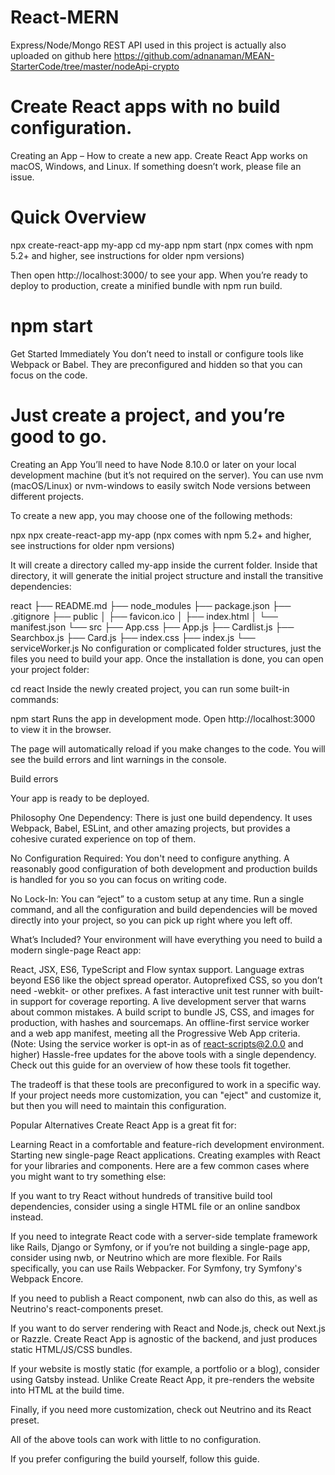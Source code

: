 # React-MERN

Express/Node/Mongo REST API used in this project is actually also uploaded on github here 
https://github.com/adnanaman/MEAN-StarterCode/tree/master/nodeApi-crypto

# Create React apps with no build configuration.

Creating an App – How to create a new app.
Create React App works on macOS, Windows, and Linux.
If something doesn’t work, please file an issue.

# Quick Overview
npx create-react-app my-app
cd my-app
npm start
(npx comes with npm 5.2+ and higher, see instructions for older npm versions)

Then open http://localhost:3000/ to see your app.
When you’re ready to deploy to production, create a minified bundle with npm run build.

# npm start

Get Started Immediately
You don’t need to install or configure tools like Webpack or Babel.
They are preconfigured and hidden so that you can focus on the code.

# Just create a project, and you’re good to go.

Creating an App
You’ll need to have Node 8.10.0 or later on your local development machine (but it’s not required on the server). You can use nvm (macOS/Linux) or nvm-windows to easily switch Node versions between different projects.

To create a new app, you may choose one of the following methods:

npx
npx create-react-app my-app
(npx comes with npm 5.2+ and higher, see instructions for older npm versions)

It will create a directory called my-app inside the current folder.
Inside that directory, it will generate the initial project structure and install the transitive dependencies:

react
├── README.md
├── node_modules
├── package.json
├── .gitignore
├── public
│   ├── favicon.ico
│   ├── index.html
│   └── manifest.json
└── src
    ├── App.css
    ├── App.js
    ├── Cardlist.js
    ├── Searchbox.js
    ├── Card.js
    ├── index.css
    ├── index.js
    └── serviceWorker.js
No configuration or complicated folder structures, just the files you need to build your app.
Once the installation is done, you can open your project folder:

cd react
Inside the newly created project, you can run some built-in commands:

npm start 
Runs the app in development mode.
Open http://localhost:3000 to view it in the browser.

The page will automatically reload if you make changes to the code.
You will see the build errors and lint warnings in the console.

Build errors

Your app is ready to be deployed.

Philosophy
One Dependency: There is just one build dependency. It uses Webpack, Babel, ESLint, and other amazing projects, but provides a cohesive curated experience on top of them.

No Configuration Required: You don't need to configure anything. A reasonably good configuration of both development and production builds is handled for you so you can focus on writing code.

No Lock-In: You can “eject” to a custom setup at any time. Run a single command, and all the configuration and build dependencies will be moved directly into your project, so you can pick up right where you left off.

What’s Included?
Your environment will have everything you need to build a modern single-page React app:

React, JSX, ES6, TypeScript and Flow syntax support.
Language extras beyond ES6 like the object spread operator.
Autoprefixed CSS, so you don’t need -webkit- or other prefixes.
A fast interactive unit test runner with built-in support for coverage reporting.
A live development server that warns about common mistakes.
A build script to bundle JS, CSS, and images for production, with hashes and sourcemaps.
An offline-first service worker and a web app manifest, meeting all the Progressive Web App criteria. (Note: Using the service worker is opt-in as of react-scripts@2.0.0 and higher)
Hassle-free updates for the above tools with a single dependency.
Check out this guide for an overview of how these tools fit together.

The tradeoff is that these tools are preconfigured to work in a specific way. If your project needs more customization, you can "eject" and customize it, but then you will need to maintain this configuration.

Popular Alternatives
Create React App is a great fit for:

Learning React in a comfortable and feature-rich development environment.
Starting new single-page React applications.
Creating examples with React for your libraries and components.
Here are a few common cases where you might want to try something else:

If you want to try React without hundreds of transitive build tool dependencies, consider using a single HTML file or an online sandbox instead.

If you need to integrate React code with a server-side template framework like Rails, Django or Symfony, or if you’re not building a single-page app, consider using nwb, or Neutrino which are more flexible. For Rails specifically, you can use Rails Webpacker. For Symfony, try Symfony's Webpack Encore.

If you need to publish a React component, nwb can also do this, as well as Neutrino's react-components preset.

If you want to do server rendering with React and Node.js, check out Next.js or Razzle. Create React App is agnostic of the backend, and just produces static HTML/JS/CSS bundles.

If your website is mostly static (for example, a portfolio or a blog), consider using Gatsby instead. Unlike Create React App, it pre-renders the website into HTML at the build time.

Finally, if you need more customization, check out Neutrino and its React preset.

All of the above tools can work with little to no configuration.

If you prefer configuring the build yourself, follow this guide.

